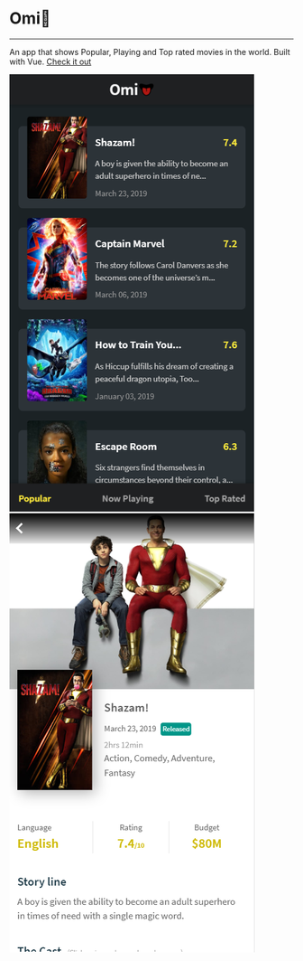 # Omi👅
*********

An app that shows Popular, Playing and Top rated movies in the world. Built with Vue.
[Check it out](https://omie.netlify.com)

![screenshot](image-1.png)
![screenshot](image-2.png)



